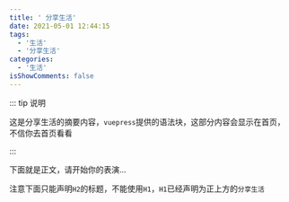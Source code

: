 ```yaml
---
title: ' 分享生活'
date: 2021-05-01 12:44:15
tags:
  - '生活'
  - '分享生活'
categories:
  - '生活'
isShowComments: false
---
```


::: tip 说明

这是分享生活的摘要内容，`vuepress`提供的语法块，这部分内容会显示在首页，不信你去首页看看

<!-- [点击免费观看教学视频](URL) -->

:::

<!-- more -->

下面就是正文，请开始你的表演...

注意下面只能声明`H2`的标题，不能使用`H1`，`H1`已经声明为正上方的`分享生活`
